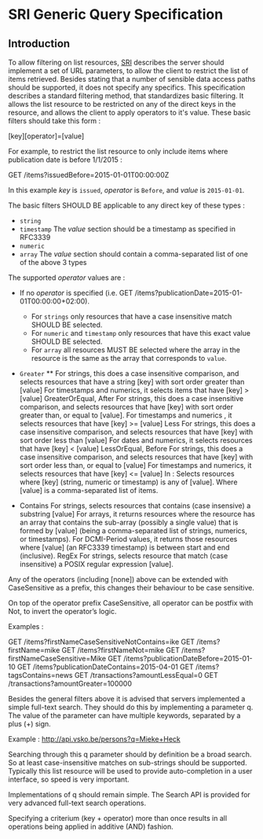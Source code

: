 # SRI Generic Query Specification

## Introduction

To allow filtering on list resources, [SRI][sri] describes the server should implement a set of URL parameters, to allow the client to restrict the list of items retrieved. Besides stating that a number of sensible data access paths should be supported, it does not specify any specifics. This specification describes a standard filtering method, that standardizes basic filtering. It allows the list resource to be restricted on any of the direct keys in the resource, and allows the client to apply operators to it's value. These basic filters should take this form :

  [key][operator]=[value]

For example, to restrict the list resource to only include items where publication date is before 1/1/2015 :

  GET /items?issuedBefore=2015-01-01T00:00:00Z

In this example *key* is `issued`, *operator* is `Before`, and *value* is `2015-01-01`.

The basic filters SHOULD BE applicable to any direct key of these types :

* `string`
* `timestamp` The *value* section should be a timestamp as specified in RFC3339
* `numeric`
* `array` The *value* section should contain a comma-separated list of one of the above 3 types

The supported *operator* values are :

* If no *operator* is specified (i.e. GET /items?publicationDate=2015-01-01T00:00:00+02:00). 
  * For `strings` only resources that have a case insensitive match SHOULD BE selected.
  * For `numeric` and `timestamp` only resources that have this exact value SHOULD BE selected.
  * For `array` all resources MUST BE selected where the array in the resource is the same as the array that corresponds to `value`.

* `Greater`
** For strings, this does a case insensitive comparison, and selects resources that have a string [key] with sort order greater than [value]
For timestamps and numerics, it selects items that have [key] > [value]
GreaterOrEqual, After
For strings, this does a case insensitive comparison, and selects resources that have [key] with sort order greater than, or equal to [value].
For timestamps and numerics , it selects resources that have [key] >= [value]
Less
For strings, this does a case insensitive comparison, and selects resources that have [key] with sort order less than [value]
For dates and numerics, it selects resources that have [key] < [value]
LessOrEqual, Before
For strings, this does a case insensitive comparison, and selects resources that have [key] with sort order less than, or equal to [value]
For timestamps and numerics, it selects resources that have [key] <= [value]
In : Selects resources where [key] (string, numeric or timestamp) is any of [value]. Where [value] is a comma-separated list of items.

* Contains
For strings, selects resources that contains (case insensive) a substring [value]
For arrays, it returns resources where the resource has an array that contains the sub-array (possibly a single value) that is formed by [value] (being a comma-separated list of strings, numerics, or timestamps).
For DCMI-Period values, it returns those resources where [value] (an RFC3339 timestamp) is between start and end (inclusive).
RegEx
For strings, selects resource that match (case insensitive) a POSIX regular expression [value].

Any of the operators (including [none]) above can be extended with CaseSensitive as a prefix, this changes their behaviour to be case sensitive.

On top of the operator prefix CaseSensitive, all operator can be postfix with Not, to invert the operator’s logic.

Examples : 

GET /items?firstNameCaseSensitiveNotContains=ike
GET /items?firstName=mike
GET /items?firstNameNot=mike
GET /items?firstNameCaseSensitive=Mike
GET /items?publicationDateBefore=2015-01-10
GET /items?publicationDateContains=2015-04-01
GET /items?tagsContains=news
GET /transactions?amountLessEqual=0
GET /transactions?amountGreater=100000

Besides the general filters above it is advised that servers implemented a simple full-text search. They should do this by implementing a parameter q. The value of the parameter can have multiple keywords, separated by a plus (+) sign.

Example : http://api.vsko.be/persons?q=Mieke+Heck

Searching through this q parameter should by definition be a broad search. So at least case-insensitive matches on sub-strings should be supported. Typically this list resource will be used to provide auto-completion in a user interface, so speed is very important. 

Implementations of q should remain simple. The Search API is provided for very advanced full-text search operations.

Specifying a criterium (key + operator) more than once results in all operations being applied in additive (AND) fashion.


[sri]: https://github.com/dimitrydhondt/sri
